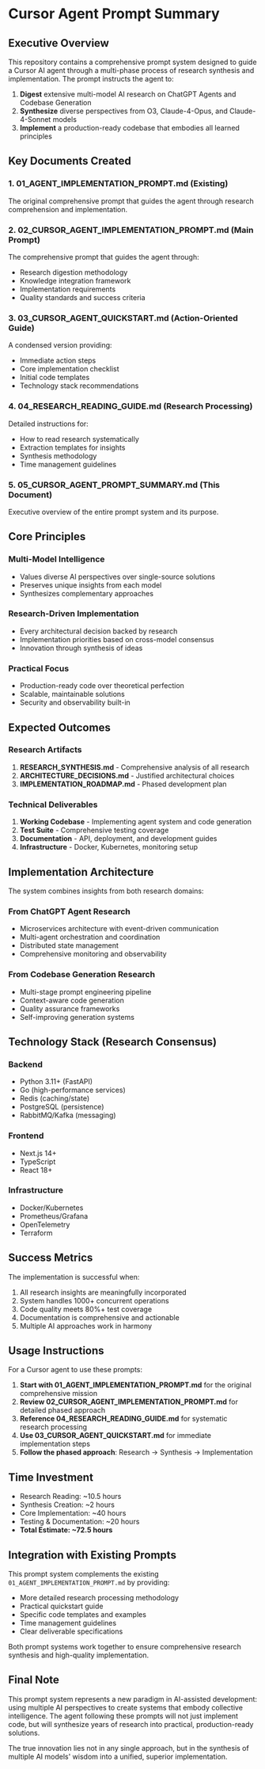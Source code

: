 # Cursor Agent Prompt Summary

## Executive Overview

This repository contains a comprehensive prompt system designed to guide a Cursor AI agent through a multi-phase process of research synthesis and implementation. The prompt instructs the agent to:

1. **Digest** extensive multi-model AI research on ChatGPT Agents and Codebase Generation
2. **Synthesize** diverse perspectives from O3, Claude-4-Opus, and Claude-4-Sonnet models
3. **Implement** a production-ready codebase that embodies all learned principles

## Key Documents Created

### 1. **01_AGENT_IMPLEMENTATION_PROMPT.md** (Existing)
The original comprehensive prompt that guides the agent through research comprehension and implementation.

### 2. **02_CURSOR_AGENT_IMPLEMENTATION_PROMPT.md** (Main Prompt)
The comprehensive prompt that guides the agent through:
- Research digestion methodology
- Knowledge integration framework
- Implementation requirements
- Quality standards and success criteria

### 3. **03_CURSOR_AGENT_QUICKSTART.md** (Action-Oriented Guide)
A condensed version providing:
- Immediate action steps
- Core implementation checklist
- Initial code templates
- Technology stack recommendations

### 4. **04_RESEARCH_READING_GUIDE.md** (Research Processing)
Detailed instructions for:
- How to read research systematically
- Extraction templates for insights
- Synthesis methodology
- Time management guidelines

### 5. **05_CURSOR_AGENT_PROMPT_SUMMARY.md** (This Document)
Executive overview of the entire prompt system and its purpose.

## Core Principles

### Multi-Model Intelligence
- Values diverse AI perspectives over single-source solutions
- Preserves unique insights from each model
- Synthesizes complementary approaches

### Research-Driven Implementation
- Every architectural decision backed by research
- Implementation priorities based on cross-model consensus
- Innovation through synthesis of ideas

### Practical Focus
- Production-ready code over theoretical perfection
- Scalable, maintainable solutions
- Security and observability built-in

## Expected Outcomes

### Research Artifacts
1. **RESEARCH_SYNTHESIS.md** - Comprehensive analysis of all research
2. **ARCHITECTURE_DECISIONS.md** - Justified architectural choices
3. **IMPLEMENTATION_ROADMAP.md** - Phased development plan

### Technical Deliverables
1. **Working Codebase** - Implementing agent system and code generation
2. **Test Suite** - Comprehensive testing coverage
3. **Documentation** - API, deployment, and development guides
4. **Infrastructure** - Docker, Kubernetes, monitoring setup

## Implementation Architecture

The system combines insights from both research domains:

### From ChatGPT Agent Research
- Microservices architecture with event-driven communication
- Multi-agent orchestration and coordination
- Distributed state management
- Comprehensive monitoring and observability

### From Codebase Generation Research
- Multi-stage prompt engineering pipeline
- Context-aware code generation
- Quality assurance frameworks
- Self-improving generation systems

## Technology Stack (Research Consensus)

### Backend
- Python 3.11+ (FastAPI)
- Go (high-performance services)
- Redis (caching/state)
- PostgreSQL (persistence)
- RabbitMQ/Kafka (messaging)

### Frontend
- Next.js 14+
- TypeScript
- React 18+

### Infrastructure
- Docker/Kubernetes
- Prometheus/Grafana
- OpenTelemetry
- Terraform

## Success Metrics

The implementation is successful when:
1. All research insights are meaningfully incorporated
2. System handles 1000+ concurrent operations
3. Code quality meets 80%+ test coverage
4. Documentation is comprehensive and actionable
5. Multiple AI approaches work in harmony

## Usage Instructions

For a Cursor agent to use these prompts:

1. **Start with 01_AGENT_IMPLEMENTATION_PROMPT.md** for the original comprehensive mission
2. **Review 02_CURSOR_AGENT_IMPLEMENTATION_PROMPT.md** for detailed phased approach
3. **Reference 04_RESEARCH_READING_GUIDE.md** for systematic research processing
4. **Use 03_CURSOR_AGENT_QUICKSTART.md** for immediate implementation steps
5. **Follow the phased approach**: Research → Synthesis → Implementation

## Time Investment

- Research Reading: ~10.5 hours
- Synthesis Creation: ~2 hours
- Core Implementation: ~40 hours
- Testing & Documentation: ~20 hours
- **Total Estimate: ~72.5 hours**

## Integration with Existing Prompts

This prompt system complements the existing `01_AGENT_IMPLEMENTATION_PROMPT.md` by providing:
- More detailed research processing methodology
- Practical quickstart guide
- Specific code templates and examples
- Time management guidelines
- Clear deliverable specifications

Both prompt systems work together to ensure comprehensive research synthesis and high-quality implementation.

## Final Note

This prompt system represents a new paradigm in AI-assisted development: using multiple AI perspectives to create systems that embody collective intelligence. The agent following these prompts will not just implement code, but will synthesize years of research into practical, production-ready solutions.

The true innovation lies not in any single approach, but in the synthesis of multiple AI models' wisdom into a unified, superior implementation.